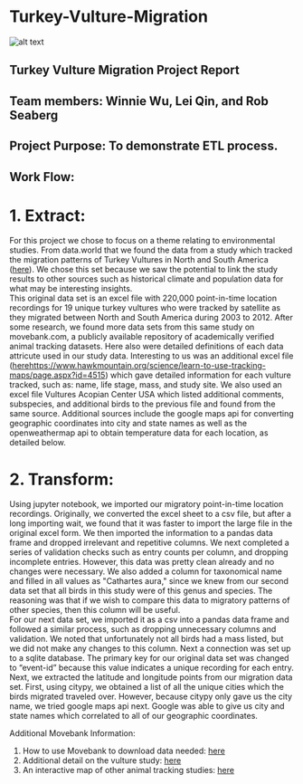 # Turkey-Vulture-Migration


![alt text](https://proxy.duckduckgo.com/iu/?u=http%3A%2F%2Fwww.sfzoo.org%2Fimages%2Fgallery%2Fturkeyvulture%2Fimg_turkeyvulture_mh_large.jpg&f=1)

## Turkey Vulture Migration Project Report

## Team members: Winnie Wu, Lei Qin, and Rob Seaberg

## Project Purpose: To demonstrate ETL process.  


## Work Flow:
# 1.	Extract:
For this project we chose to focus on a theme relating to environmental studies.  From data.world that we found the data from a study which tracked the migration patterns of Turkey Vultures in North and South America ([here](https://data.world/makeovermonday/2018-w-4-turkey-vulture-migration-in-north-and-south-america)).  We chose this set because we saw the potential to link the study results to other sources such as historical climate and population data for what may be interesting insights.  
	This original data set is an excel file with 220,000 point-in-time location recordings for 19 unique turkey vultures who were tracked by satellite as they migrated between North and South America during 2003 to 2012.  After some research, we found more data sets from this same study on movebank.com, a publicly available repository of academically verified animal tracking datasets.  Here also were detailed definitions of each data attricute used in our study data.  Interesting to us was an additional excel file ([here](https://www.datarepository.movebank.org/discover?query=Cathartes+aura&filtertype=*&filter=&submit_search-filter-controls_add=Add&rpp=20&sort_by=score&order=DESC&location=l2)https://www.hawkmountain.org/science/learn-to-use-tracking-maps/page.aspx?id=4515) which gave detailed information for each vulture tracked, such as: name, life stage, mass, and study site.   We also used an excel file Vultures Acopian Center USA which listed additional comments, subspecies, and additional birds to the previous file and found from the same source. 
	Additional sources include the google maps api for converting geographic coordinates into city and state names as well as the openweathermap api to obtain temperature data for each location, as detailed below. 

# 2.	Transform: 
Using jupyter notebook, we imported our migratory point-in-time location recordings. Originally, we converted the excel sheet to a csv file, but after a long importing wait, we found that it was faster to import the large file in the original excel form.  We then imported the information to a pandas data frame and dropped irrelevant and repetitive columns.  We next completed a series of validation checks such as entry counts per column, and dropping incomplete entries.   However, this data was pretty clean already and no changes were necessary.  We also added a column for taxonomical name and filled in all values as "Cathartes aura," since we knew from our second data set that all birds in this study were of this genus and species.  The reasoning was that if we wish to compare this data to migratory patterns of other species, then this column will be useful.  
For our next data set, we imported it as a csv into a pandas data frame and followed a similar process, such as dropping unnecessary columns and validation.  We noted that unfortunately not all birds had a mass listed, but we did not make any changes to this column.  Next a connection was set up to a sqlite database.  The primary key for our original data set was changed to “event-id” because this value indicates a unique recording for each entry.  
Next, we extracted the latitude and longitude points from our migration data set.  First, using citypy, we obtained a list of all the unique cities which the birds migrated traveled over.  However, because citypy only gave us the city name, we tried google maps api next.  Google was able to give us city and state names which correlated to all of our geographic coordinates.  




Additional Movebank Information:
1.	How to use Movebank to download data needed: [here](https://www.hawkmountain.org/science/learn-to-use-tracking-maps/page.aspx?id=4515)
2.	Additional detail on the vulture study: [here](https://www.makeovermonday.co.uk/week4-2018/)
3.	An interactive map of other animal tracking studies: [here](https://www.movebank.org/panel_embedded_movebank_webapp)



